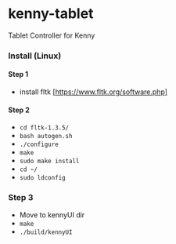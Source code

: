 # kenny-tablet
Tablet Controller for Kenny

### Install (Linux)

#### Step 1
- install fltk [https://www.fltk.org/software.php]

#### Step 2
- `cd fltk-1.3.5/`
- `bash autogen.sh`
- `./configure`
- `make`
- `sudo make install`
- `cd ~/`
- `sudo ldconfig`

### Step 3
- Move to kennyUI dir
- `make`
- `./build/kennyUI`